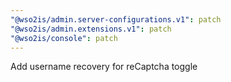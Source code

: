 ```yaml
---
"@wso2is/admin.server-configurations.v1": patch
"@wso2is/admin.extensions.v1": patch
"@wso2is/console": patch
---
```


Add username recovery for reCaptcha toggle
